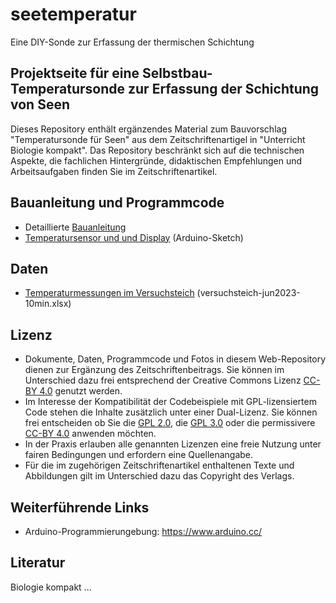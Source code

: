 # seetemperatur
 Eine DIY-Sonde zur Erfassung der thermischen Schichtung

## Projektseite für eine Selbstbau-Temperatursonde zur Erfassung der Schichtung von Seen

Dieses Repository enthält ergänzendes Material zum Bauvorschlag "Temperatursonde für Seen" aus dem Zeitschriftenartigel in "Unterricht Biologie kompakt". 
Das Repository beschränkt sich auf die technischen Aspekte, die fachlichen Hintergründe, didaktischen Empfehlungen und Arbeitsaufgaben finden Sie im Zeitschriftenartikel.

## Bauanleitung und Programmcode

* Detaillierte [Bauanleitung](https://tpetzoldt.github.io/seetemperatur/bauanleitung.html)
* [Temperatursensor und und Display](code/t-sensor-display/) (Arduino-Sketch)

## Daten

* [Temperaturmessungen im Versuchsteich](daten/) (versuchsteich-jun2023-10min.xlsx)

## Lizenz

* Dokumente, Daten, Programmcode und Fotos in diesem Web-Repository dienen zur Ergänzung des Zeitschriftenbeitrags. Sie können im Unterschied dazu frei entsprechend der Creative Commons Lizenz [CC-BY 4.0](https://creativecommons.org/licenses/by/4.0/deed.de) genutzt werden.
* Im Interesse der Kompatibilität der Codebeispiele mit GPL-lizensiertem Code stehen die Inhalte zusätzlich unter einer Dual-Lizenz. 
  Sie können frei entscheiden ob Sie die [GPL 2.0](https://www.gnu.de/documents/gpl-2.0.de.html), die [GPL 3.0](https://www.gnu.de/documents/gpl-3.0.de.html) oder die permissivere [CC-BY 4.0](https://creativecommons.org/licenses/by/4.0/deed.de) anwenden möchten.
* In der Praxis erlauben alle genannten Lizenzen eine freie Nutzung unter fairen Bedingungen und erfordern eine Quellenangabe.
* Für die im zugehörigen Zeitschriftenartikel enthaltenen Texte und Abbildungen gilt im Unterschied dazu das Copyright des Verlags.

## Weiterführende Links

* Arduino-Programmierungebung: https://www.arduino.cc/

## Literatur

Biologie kompakt ...
